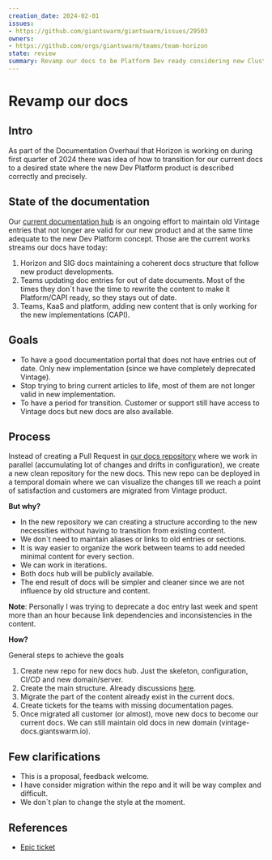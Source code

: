 ```yaml
---
creation_date: 2024-02-01
issues:
- https://github.com/giantswarm/giantswarm/issues/29503
owners:
- https://github.com/orgs/giantswarm/teams/team-horizon
state: review
summary: Revamp our docs to be Platform Dev ready considering new Cluster API (CAPI) architecture. Instead of modifying existing doc content find a way to create those from a clean plate and avoid stale content.
---
```


# Revamp our docs

## Intro

As part of the Documentation Overhaul that Horizon is working on during first quarter of 2024 there was idea of how to transition for our current docs to a desired state where the new Dev Platform product is described correctly and precisely.

## State of the documentation

Our [current documentation hub](https://docs.giantswarm.io) is an ongoing effort to maintain old Vintage entries that not longer are valid for our new product and at the same time adequate to the new Dev Platform concept. Those are the current works streams our docs have today:

1) Horizon and SIG docs maintaining a coherent docs structure that follow new product developments.
2) Teams updating doc entries for out of date documents. Most of the times they don`t have the time to rewrite the content to make it Platform/CAPI ready, so they stays out of date.
3) Teams, KaaS and platform, adding new content that is only working for the new implementations (CAPI).

## Goals

- To have a good documentation portal that does not have entries out of date. Only new implementation (since we have completely deprecated Vintage).
- Stop trying to bring current articles to life, most of them are not longer valid in new implementation.
- To have a period for transition. Customer or support still have access to Vintage docs but new docs are also available.

## Process

Instead of creating a Pull Request in [our docs repository](https://github.com/giantswarm/docs) where we work in parallel (accumulating lot of changes and drifts in configuration), we create a new clean repository for the new docs. This new repo can be deployed in a temporal domain where we can visualize the changes till we reach a point of satisfaction and customers are migrated from Vintage product.

**But why?**

- In the new repository we can creating a structure according to the new necessities without having to transition from existing content.
- We don`t need to maintain aliases or links to old entries or sections.
- It is way easier to organize the work between teams to add needed minimal content for every section.
- We can work in iterations.
- Both docs hub will be publicly available.
- The end result of docs will be simpler and cleaner since we are not influence by old structure and content.

__Note__: Personally I was trying to deprecate a doc entry last week and spent more than an hour because link dependencies and inconsistencies in the content.

**How?**

General steps to achieve the goals

1) Create new repo for new docs hub. Just the skeleton, configuration, CI/CD and new domain/server.
2) Create the main structure. Already discussions [here](https://miro.com/app/board/uXjVO2Dh15w=/).
3) Migrate the part of the content already exist in the current docs.
4) Create tickets for the teams with missing documentation pages.
5) Once migrated all customer (or almost), move new docs to become our current docs. We can still maintain old docs in new domain (vintage-docs.giantswarm.io).

## Few clarifications

- This is a proposal, feedback welcome.
- I have consider migration within the repo and it will be way complex and difficult.
- We don`t plan to change the style at the moment.

## References

- [Epic ticket](https://github.com/giantswarm/giantswarm/issues/29503)
